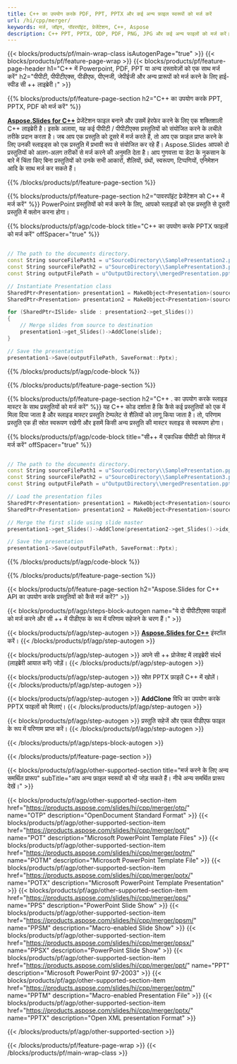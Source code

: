 ```yaml
---
title: C++ का उपयोग करके PDF, PPT, PPTX और कई अन्य फ़ाइल स्वरूपों को मर्ज करें
url: /hi/cpp/merger/
keywords: मर्ज, जॉइन, पॉवरपॉइंट, प्रेजेंटेशन, C++, Aspose
description: C++ PPT, PPTX, ODP, PDF, PNG, JPG और कई अन्य फाइलों को मर्ज करें।
---
```


{{< blocks/products/pf/main-wrap-class isAutogenPage="true" >}}
{{< blocks/products/pf/feature-page-wrap >}}
{{< blocks/products/pf/feature-page-header h1="C++ में Powerpoint, PDF, PPT या अन्य दस्तावेज़ों को एक साथ मर्ज करें" h2="पीपीटी, पीपीटीएक्स, पीडीएफ, पीएनजी, जेपीईजी और अन्य प्रारूपों को मर्ज करने के लिए हाई-स्पीड सी ++ लाइब्रेरी।" >}}

{{% blocks/products/pf/feature-page-section h2="C++ का उपयोग करके PPT, PPTX, PDF को मर्ज करें" %}}

[**Aspose.Slides for C++**](https://products.aspose.com/slides/hi/cpp/) प्रेजेंटेशन फाइल बनाने और उसमें हेरफेर करने के लिए एक शक्तिशाली C++ लाइब्रेरी है। इसके अलावा, यह कई पीपीटी / पीपीटीएक्स प्रस्तुतियों को संयोजित करने के लचीले तरीके प्रदान करता है। जब आप एक प्रस्तुति को दूसरे में मर्ज करते हैं, तो आप एक फ़ाइल प्राप्त करने के लिए उनकी स्लाइड्स को एक प्रस्तुति में प्रभावी रूप से संयोजित कर रहे हैं। Aspose.Slides आपको दो प्रस्तुतियों को अलग-अलग तरीकों से मर्ज करने की अनुमति देता है। आप गुणवत्ता या डेटा के नुकसान के बारे में चिंता किए बिना प्रस्तुतियों को उनके सभी आकारों, शैलियों, ग्रंथों, स्वरूपण, टिप्पणियों, एनिमेशन आदि के साथ मर्ज कर सकते हैं।

{{% /blocks/products/pf/feature-page-section %}}

{{% blocks/products/pf/feature-page-section  h2="पावरपॉइंट प्रेजेंटेशन को C++ में मर्ज करें" %}}
PowerPoint प्रस्तुतियों को मर्ज करने के लिए, आपको स्लाइडों को एक प्रस्तुति से दूसरी प्रस्तुति में क्लोन करना होगा।

{{% blocks/products/pf/agp/code-block title="C++ का उपयोग करके PPTX फाइलों को मर्ज करें" offSpacer="true" %}}

```cpp

// The path to the documents directory.
const String sourceFilePath1 = u"SourceDirectory\\SamplePresentation2.pptx";
const String sourceFilePath2 = u"SourceDirectory\\SamplePresentation3.pptx";
const String outputFilePath = u"OutputDirectory\\mergedPresentation.pptx";

// Instantiate Presentation class
SharedPtr<Presentation> presentation1 = MakeObject<Presentation>(sourceFilePath1);
SharedPtr<Presentation> presentation2 = MakeObject<Presentation>(sourceFilePath2);

for (SharedPtr<ISlide> slide : presentation2->get_Slides())
{
	// Merge slides from source to destination 
	presentation1->get_Slides()->AddClone(slide);
}

// Save the presentation
presentation1->Save(outputFilePath, SaveFormat::Pptx);
```


{{% /blocks/products/pf/agp/code-block %}}

{{% /blocks/products/pf/feature-page-section %}}

{{% blocks/products/pf/feature-page-section  h2="C++ . का उपयोग करके स्लाइड मास्टर के साथ प्रस्तुतियों को मर्ज करें" %}}
यह C++ कोड दर्शाता है कि कैसे कई प्रस्तुतियों को एक में मिला दिया जाता है और स्लाइड मास्टर प्रस्तुति टेम्पलेट से शैलियों को लागू किया जाता है। तो, परिणाम प्रस्तुति एक ही स्रोत स्वरूपण रखेगी और इसमें किसी अन्य प्रस्तुति की मास्टर स्लाइड से स्वरूपण होगा।

{{% blocks/products/pf/agp/code-block title="सी++ में एकाधिक पीपीटी को सिंगल में मर्ज करें" offSpacer="true" %}}

``` cpp

// The path to the documents directory.
const String sourceFilePath1 = u"SourceDirectory\\SamplePresentation.pptx";
const String sourceFilePath2 = u"SourceDirectory\\SamplePresentation3.pptx";
const String outputFilePath = u"OutputDirectory\\mergedPresentation.pptx";

// Load the presentation files
SharedPtr<Presentation> presentation1 = MakeObject<Presentation>(sourceFilePath1);
SharedPtr<Presentation> presentation2 = MakeObject<Presentation>(sourceFilePath2);

// Merge the first slide using slide master
presentation1->get_Slides()->AddClone(presentation2->get_Slides()->idx_get(0), presentation1->get_Masters()->idx_get(0), true);

// Save the presentation
presentation1->Save(outputFilePath, SaveFormat::Pptx);
```

{{% /blocks/products/pf/agp/code-block %}}

{{% /blocks/products/pf/feature-page-section %}}

{{< blocks/products/pf/feature-page-section  h2="Aspose.Slides for C++ API का उपयोग करके प्रस्तुतियों को कैसे मर्ज करें?" >}}

{{< blocks/products/pf/agp/steps-block-autogen name="ये दो पीपीटीएक्स फाइलों को मर्ज करने और सी ++ में पीडीएफ के रूप में परिणाम सहेजने के चरण हैं।" >}}

{{< blocks/products/pf/agp/step-autogen >}}
[**Aspose.Slides for C++**](https://docs.aspose.com/slides/cpp/installation/) इंस्टॉल करें। 
{{< /blocks/products/pf/agp/step-autogen >}}

{{< blocks/products/pf/agp/step-autogen >}}
अपने सी ++ प्रोजेक्ट में लाइब्रेरी संदर्भ (लाइब्रेरी आयात करें) जोड़ें।
{{< /blocks/products/pf/agp/step-autogen >}}

{{< blocks/products/pf/agp/step-autogen >}}
स्रोत PPTX फ़ाइलें C++ में खोलें।
{{< /blocks/products/pf/agp/step-autogen >}}

{{< blocks/products/pf/agp/step-autogen >}}
**AddClone** विधि का उपयोग करके PPTX फाइलों को मिलाएं।
{{< /blocks/products/pf/agp/step-autogen >}}

{{< blocks/products/pf/agp/step-autogen >}}
प्रस्तुति सहेजें और एकल पीडीएफ फाइल के रूप में परिणाम प्राप्त करें।
{{< /blocks/products/pf/agp/step-autogen >}}

{{< /blocks/products/pf/agp/steps-block-autogen >}}

{{< /blocks/products/pf/feature-page-section >}}

{{< blocks/products/pf/agp/other-supported-section title="मर्ज करने के लिए अन्य समर्थित प्रारूप" subTitle="आप अन्य फ़ाइल स्वरूपों को भी जोड़ सकते हैं। नीचे अन्य समर्थित प्रारूप देखें।" >}}

{{< blocks/products/pf/agp/other-supported-section-item href="https://products.aspose.com/slides/hi/cpp/merger/otp/" name="OTP" description="OpenDocument Standard Format" >}}
{{< blocks/products/pf/agp/other-supported-section-item href="https://products.aspose.com/slides/hi/cpp/merger/pot/" name="POT" description="Microsoft PowerPoint Template Files" >}}
{{< blocks/products/pf/agp/other-supported-section-item href="https://products.aspose.com/slides/hi/cpp/merger/potm/" name="POTM" description="Microsoft PowerPoint Template File" >}}
{{< blocks/products/pf/agp/other-supported-section-item href="https://products.aspose.com/slides/hi/cpp/merger/potx/" name="POTX" description="Microsoft PowerPoint Template Presentation" >}}
{{< blocks/products/pf/agp/other-supported-section-item href="https://products.aspose.com/slides/hi/cpp/merger/pps/" name="PPS" description="PowerPoint Slide Show" >}}
{{< blocks/products/pf/agp/other-supported-section-item href="https://products.aspose.com/slides/hi/cpp/merger/ppsm/" name="PPSM" description="Macro-enabled Slide Show" >}}
{{< blocks/products/pf/agp/other-supported-section-item href="https://products.aspose.com/slides/hi/cpp/merger/ppsx/" name="PPSX" description="PowerPoint Slide Show" >}}
{{< blocks/products/pf/agp/other-supported-section-item href="https://products.aspose.com/slides/hi/cpp/merger/ppt/" name="PPT" description="Microsoft PowerPoint 97-2003" >}}
{{< blocks/products/pf/agp/other-supported-section-item href="https://products.aspose.com/slides/hi/cpp/merger/pptm/" name="PPTM" description="Macro-enabled Presentation File" >}}
{{< blocks/products/pf/agp/other-supported-section-item href="https://products.aspose.com/slides/hi/cpp/merger/pptx/" name="PPTX" description="Open XML presentation Format" >}}

{{< /blocks/products/pf/agp/other-supported-section >}}

{{< /blocks/products/pf/feature-page-wrap >}}
{{< /blocks/products/pf/main-wrap-class >}}